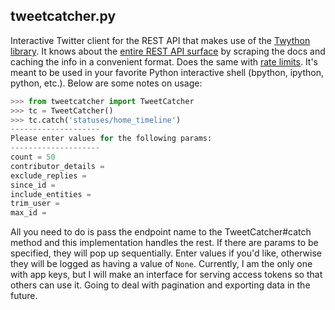 tweetcatcher.py
---
Interactive Twitter client for the REST API that makes use of the [Twython library](https://github.com/ryanmcgrath/twython). It knows about the [entire REST API surface](https://gist.github.com/withtwoemms/54ea3e7e389703640f9d) by scraping the docs and caching the info in a convenient format. Does the same with [rate limits](https://gist.github.com/withtwoemms/e5c80f9eed0d3f8b9e4a). It's meant to be used in your favorite Python interactive shell (bpython, ipython, python, etc.). Below are
some notes on usage:

```python
>>> from tweetcatcher import TweetCatcher
>>> tc = TweetCatcher()
>>> tc.catch('statuses/home_timeline')
--------------------
Please enter values for the following params: 
--------------------
count = 50
contributor_details = 
exclude_replies = 
since_id = 
include_entities = 
trim_user = 
max_id =
```

All you need to do is pass the endpoint name to the TweetCatcher#catch method and this implementation handles the rest. If there are params to be specified, they will pop up sequentially. Enter values if you'd like, otherwise they will be logged as having a value of `None`. Currently, I am the only one with app keys, but I will make an interface for serving access tokens so that others can use it. Going to deal with pagination and exporting data in the future.
